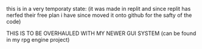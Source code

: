 this is in a very temporaty state: (it was made in replit and since replit has nerfed their free plan i have since moved it onto github for the safty of the code)

THIS IS TO BE OVERHAULED WITH MY NEWER GUI SYSTEM (can be found in my rpg engine project)

